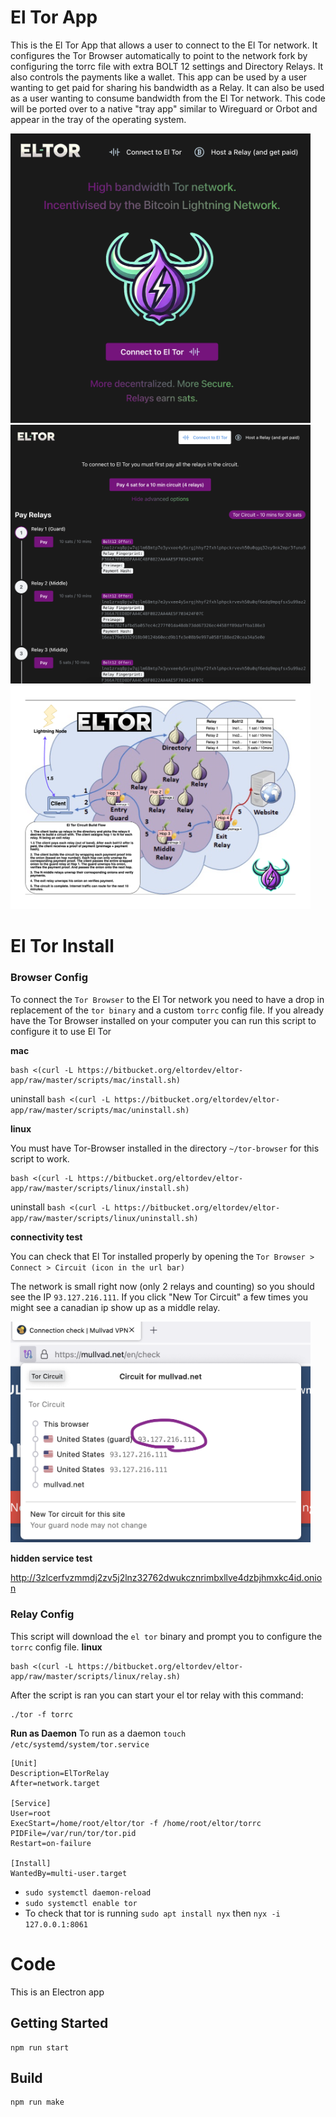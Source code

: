# El Tor App

This is the El Tor App that allows a user to connect to the El Tor network. It configures the Tor Browser automatically to point to the network fork by configuring the torrc file with extra BOLT 12 settings and Directory Relays. It also controls the payments like a wallet. This app can be used by a user wanting to get paid for sharing his bandwidth as a Relay. It can also be used as a user wanting to consume bandwidth from the El Tor network.  This code will be ported over to a native "tray app" similar to Wireguard or Orbot and appear in the tray of the operating system. 


<img src="./src/assets/eltor-user.png" alt="Dash" width="480"/>
<img src="./src/assets/eltor-pay-relays.png" alt="Dash" width="480"/>
<img src="./src/assets/eltor-flow.png" alt="Dash" width="480"/>


# El Tor Install

### Browser Config

To connect the `Tor Browser` to the El Tor network you need to have a drop in replacement of the `tor binary` and a custom `torrc` config file. If you
already have the Tor Browser installed on your computer you can run this script to configure it to use El Tor

**mac**
```
bash <(curl -L https://bitbucket.org/eltordev/eltor-app/raw/master/scripts/mac/install.sh)
```
uninstall
`bash <(curl -L https://bitbucket.org/eltordev/eltor-app/raw/master/scripts/mac/uninstall.sh)`

**linux**

You must have Tor-Browser installed in the directory `~/tor-browser` for this script to work.
```
bash <(curl -L https://bitbucket.org/eltordev/eltor-app/raw/master/scripts/linux/install.sh)
```
uninstall
`bash <(curl -L https://bitbucket.org/eltordev/eltor-app/raw/master/scripts/linux/uninstall.sh)`

**connectivity test**

You can check that El Tor installed properly by opening the `Tor Browser > Connect > Circuit (icon in the url bar)`

The network is small right now (only 2 relays and counting) so you should see the IP `93.127.216.111`. 
If you click "New Tor Circuit" a few times you might see a canadian ip show up as a middle relay.

<img src="./src/assets/circuit-check.png" alt="Dash" width="480"/>

**hidden service test**

http://3zlcerfvzmmdj2zv5j2lnz32762dwukcznrimbxllve4dzbjhmxkc4id.onion

### Relay Config
This script will download the `el tor` binary and prompt you to configure the `torrc` config file.
**linux**
```
bash <(curl -L https://bitbucket.org/eltordev/eltor-app/raw/master/scripts/linux/relay.sh)
```
After the script is ran you can start your el tor relay with this command:
```
./tor -f torrc
```

**Run as Daemon**
To run as a daemon
`touch /etc/systemd/system/tor.service`
```
[Unit]
Description=ElTorRelay
After=network.target

[Service]
User=root
ExecStart=/home/root/eltor/tor -f /home/root/eltor/torrc
PIDFile=/var/run/tor/tor.pid
Restart=on-failure

[Install]
WantedBy=multi-user.target
```
- `sudo systemctl daemon-reload`
- `sudo systemctl enable tor`
- To check that tor is running `sudo apt install nyx` then `nyx -i 127.0.0.1:8061`

# Code

This is an Electron app

## Getting Started

```
npm run start
```

## Build

```
npm run make
```